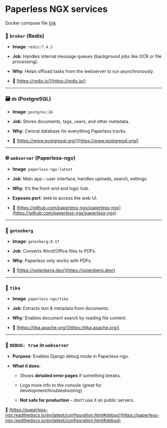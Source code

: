 # Paperless NGX services
Docker compose file [link](https://github.com/mrp-yt/Galaxy-Home-Lab/blob/main/Docker/Paperless-NGX/docker-compose.yml)

### 🧠 `broker` (Redis)

- **Image**: `redis:7.4.2`
    
- **Job**: Handles internal message queues (background jobs like OCR or file processing).
    
- **Why**: Helps offload tasks from the webserver to run asynchronously.
    
- 🔗 [https://redis.io/](https://redis.io/)
---
### 🗃️ `db` (PostgreSQL)

- **Image**: `postgres:16`
    
- **Job**: Stores documents, tags, users, and other metadata.
    
- **Why**: Central database for everything Paperless tracks.
    
- 🔗 [https://www.postgresql.org/](https://www.postgresql.org/)
---
### 🌐 `webserver` (Paperless-ngx)

- **Image**: `paperless-ngx:latest`
    
- **Job**: Main app – user interface, handles uploads, search, settings.
    
- **Why**: It’s the front-end and logic hub.
    
- **Exposes port**: `8000` to access the web UI.
    
- 🔗 [https://github.com/paperless-ngx/paperless-ngx](https://github.com/paperless-ngx/paperless-ngx)
---
### 🔄 `gotenberg`

- **Image**: `gotenberg:8.17`
    
- **Job**: Converts Word/Office files to PDFs.
    
- **Why**: Paperless only works with PDFs.
    
- 🔗 [https://gotenberg.dev/](https://gotenberg.dev/)
---
### 📄 `tika`

- **Image**: `paperless-ngx/tika`
    
- **Job**: Extracts text & metadata from documents.
    
- **Why**: Enables document search by reading file content.
    
- 🔗 [https://tika.apache.org/](https://tika.apache.org/)
---
### 🐞 `DEBUG: true` in `webserver`

- **Purpose**: Enables Django debug mode in Paperless-ngx.
    
- **What it does**:
    
    - Shows **detailed error pages** if something breaks.
        
    - Logs more info to the console (great for development/troubleshooting).
        
    - **Not safe for production** – don’t use it on public servers.
        

🔗 [https://paperless-ngx.readthedocs.io/en/latest/configuration.html#debug](https://paperless-ngx.readthedocs.io/en/latest/configuration.html#debug)
